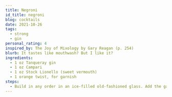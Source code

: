 ```yaml
---
title: Negroni
id_title: negroni
blog: cocktails
date: 2021-10-26
tags:
  - strong
  - gin
personal_rating: 4
inspired_by: The Joy of Mixology by Gary Reagan (p. 254)
blurb: It tastes like mouthwash? But I like it?
ingredients:
  - 1 oz Tanqueray gin
  - 1 oz Campari
  - 1 oz Stock Lionello (sweet vermouth)
  - 1 orange twist, for garnish
steps:
  - Build in any order in an ice-filled old-fashioned glass. Add the garnish.
---
```

